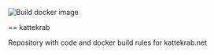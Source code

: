 ![Build docker image](https://github.com/cafuego/kattekrab/workflows/Build%20docker%20image/badge.svg?branch=main)

== kattekrab

Repository with code and docker build rules for kattekrab.net
